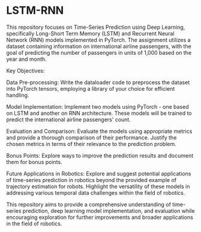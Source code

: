 # LSTM-RNN

This repository focuses on Time-Series Prediction using Deep Learning, specifically Long-Short Term Memory (LSTM) and Recurrent Neural Network (RNN) models implemented in PyTorch. The assignment utilizes a dataset containing information on international airline passengers, with the goal of predicting the number of passengers in units of 1,000 based on the year and month.

Key Objectives:

Data Pre-processing:
Write the dataloader code to preprocess the dataset into PyTorch tensors, employing a library of your choice for efficient handling.

Model Implementation:
Implement two models using PyTorch - one based on LSTM and another on RNN architecture. These models will be trained to predict the international airline passengers' count.

Evaluation and Comparison:
Evaluate the models using appropriate metrics and provide a thorough comparison of their performance. Justify the chosen metrics in terms of their relevance to the prediction problem.

Bonus Points:
Explore ways to improve the prediction results and document them for bonus points.

Future Applications in Robotics:
Explore and suggest potential applications of time-series prediction in robotics beyond the provided example of trajectory estimation for robots. Highlight the versatility of these models in addressing various temporal data challenges within the field of robotics.

This repository aims to provide a comprehensive understanding of time-series prediction, deep learning model implementation, and evaluation while encouraging exploration for further improvements and broader applications in the field of robotics.

